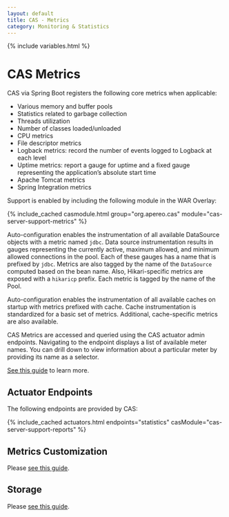 ```yaml
---
layout: default
title: CAS - Metrics
category: Monitoring & Statistics
---
```


{% include variables.html %}

# CAS Metrics

CAS via Spring Boot registers the following core metrics when applicable:

- Various memory and buffer pools
- Statistics related to garbage collection
- Threads utilization
- Number of classes loaded/unloaded
- CPU metrics
- File descriptor metrics
- Logback metrics: record the number of events logged to Logback at each level
- Uptime metrics: report a gauge for uptime and a fixed gauge representing the application’s absolute start time
- Apache Tomcat metrics
- Spring Integration metrics

Support is enabled by including the following module in the WAR Overlay:

{% include_cached casmodule.html group="org.apereo.cas" module="cas-server-support-metrics" %}

Auto-configuration enables the instrumentation of all available DataSource objects 
with a metric named `jdbc`. Data source instrumentation results in gauges representing the 
currently active, maximum allowed, and minimum allowed connections in the pool. 
Each of these gauges has a name that is prefixed by `jdbc`. Metrics are also tagged by the name of the `DataSource` 
computed based on the bean name. Also, Hikari-specific metrics are exposed 
with a `hikaricp` prefix. Each metric is tagged by the name of the Pool.

Auto-configuration enables the instrumentation of all available caches on startup with metrics prefixed with cache. 
Cache instrumentation is standardized for a basic set of metrics. Additional, cache-specific metrics are also available.

CAS Metrics are accessed and queried using the CAS actuator admin endpoints. 
Navigating to the endpoint displays a list of available meter names. 
You can drill down to view information about a particular meter by providing its name as a selector.

[See this guide](Monitoring-Statistics.html) to learn more.

## Actuator Endpoints

The following endpoints are provided by CAS:

{% include_cached actuators.html endpoints="statistics" casModule="cas-server-support-reports" %}

## Metrics Customization

Please [see this guide](Configuring-Metrics-Custom.html).         

## Storage

Please [see this guide](Configuring-Metrics-Storage.html).
